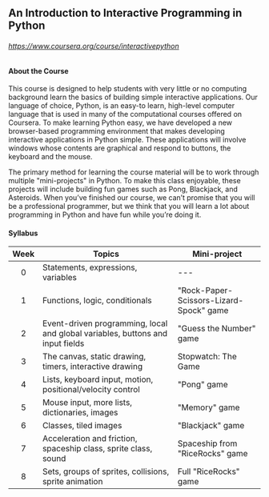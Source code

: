 ## An Introduction to Interactive Programming in Python

###### <https://www.coursera.org/course/interactivepython>

#### About the Course

This course is designed to help students with very little or no computing background learn the basics of building simple interactive applications. Our language of choice, Python, is an easy-to learn, high-level computer language that is used in many of the computational courses offered on Coursera. To make learning Python easy, we have developed a new browser-based programming environment that makes developing interactive applications in Python simple. These applications will involve windows whose contents are graphical and respond to buttons, the keyboard and the mouse.

The primary method for learning the course material will be to work through multiple "mini-projects" in Python. To make this class enjoyable, these projects will include building fun games such as Pong, Blackjack, and Asteroids. When you’ve finished our course, we can’t promise that you will be a professional programmer, but we think that you will learn a lot about programming in Python and have fun while you’re doing it.

#### Syllabus

| Week | Topics | Mini-project |
|:----:|--------|--------------|
| 0 | Statements, expressions, variables | --- |
| 1 | Functions, logic, conditionals | "Rock-Paper-Scissors-Lizard-Spock" game |
| 2 | Event-driven programming, local and global variables, buttons and input fields | "Guess the Number" game |
| 3 | The canvas, static drawing, timers, interactive drawing | Stopwatch: The Game |
| 4 | Lists, keyboard input, motion, positional/velocity control | "Pong" game |
| 5 | Mouse input, more lists, dictionaries, images | "Memory" game |
| 6 | Classes, tiled images | "Blackjack" game |
| 7 | Acceleration and friction, spaceship class, sprite class, sound | Spaceship from "RiceRocks" game |
| 8 | Sets, groups of sprites, collisions, sprite animation | Full "RiceRocks" game |

